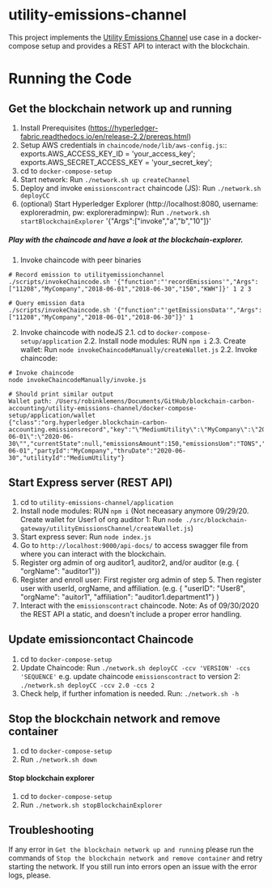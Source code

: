 # utility-emissions-channel

This project implements the [Utility Emissions Channel](https://wiki.hyperledger.org/display/CASIG/Utility+Emissions+Channel) use case in a docker-compose setup and provides a REST API to interact with the blockchain.

# Running the Code

## Get the blockchain network up and running

1. Install Prerequisites (https://hyperledger-fabric.readthedocs.io/en/release-2.2/prereqs.html)
2. Setup AWS credentials in `chaincode/node/lib/aws-config.js`::
   exports.AWS_ACCESS_KEY_ID = 'your_access_key';
   exports.AWS_SECRET_ACCESS_KEY = 'your_secret_key';
3. cd to `docker-compose-setup`
4. Start network: Run `./network.sh up createChannel`
5. Deploy and invoke `emissionscontract` chaincode (JS): Run `./network.sh deployCC`
6. (optional) Start Hyperledger Explorer (http://localhost:8080, username: exploreradmin, pw: exploreradminpw): Run `./network.sh startBlockchainExplorer`
   '{"Args":["invoke","a","b","10"]}'

##### Play with the chaincode and have a look at the blockchain-explorer.

1. Invoke chaincode with peer binaries

```shell
# Record emission to utilityemissionchannel
./scripts/invokeChaincode.sh '{"function":"'recordEmissions'","Args":["11208","MyCompany","2018-06-01","2018-06-30","150","KWH"]}' 1 2 3

# Query emission data
./scripts/invokeChaincode.sh '{"function":"'getEmissionsData'","Args":["11208","MyCompany","2018-06-01","2018-06-30"]}' 1
```

2. Invoke chaincode with nodeJS
   2.1. cd to `docker-compose-setup/application`
   2.2. Install node modules: RUN `npm i`
   2.3. Create wallet: Run `node invokeChaincodeManually/createWallet.js`
   2.2. Invoke chaincode:

```shell
# Invoke chaincode
node invokeChaincodeManually/invoke.js

# Should print similar output
Wallet path: /Users/robinklemens/Documents/GitHub/blockchain-carbon-accounting/utility-emissions-channel/docker-compose-setup/application/wallet
{"class":"org.hyperledger.blockchain-carbon-accounting.emissionsrecord","key":"\"MediumUtility\":\"MyCompany\":\"2020-06-01\":\"2020-06-30\"","currentState":null,"emissionsAmount":150,"emissionsUom":"TONS","fromDate":"2020-06-01","partyId":"MyCompany","thruDate":"2020-06-30","utilityId":"MediumUtility"}
```

## Start Express server (REST API)

1. cd to `utility-emissions-channel/application`
2. Install node modules: RUN `npm i`
   (Not neceasary anymore 09/29/20. Create wallet for User1 of org auditor 1: Run `node ./src/blockchain-gateway/utilityEmissionsChannel/createWallet.js`)
3. Start express sever: Run `node index.js`
4. Go to `http://localhost:9000/api-docs/` to access swagger file from where you can interact with the blockchain.
5. Register org admin of org auditor1, auditor2, and/or auditor (e.g. { "orgName": "auditor1"})
6. Register and enroll user: First register org admin of step 5. Then register user with userId, orgName, and affiliation. (e.g. { "userID": "User8", "orgName": "auitor1", "affiliation": "auditor1.department1"} )
7. Interact with the `emissionscontract` chaincode.
   Note: As of 09/30/2020 the REST API a static, and doesn't include a proper error handling.

## Update emissioncontact Chaincode

1. cd to `docker-compose-setup`
2. Update Chaincode:
   Run `./network.sh deployCC -ccv 'VERSION' -ccs 'SEQUENCE'`
   e.g. update chaincode `emissionscontract` to version 2: `./network.sh deployCC -ccv 2.0 -ccs 2`
3. Check help, if further infomation is needed. Run: `./network.sh -h`

## Stop the blockchain network and remove container

1. cd to `docker-compose-setup`
2. Run `./network.sh down`

#### Stop blockchain explorer

1. cd to `docker-compose-setup`
2. Run `./network.sh stopBlockchainExplorer`

## Troubleshooting

If any error in `Get the blockchain network up and running` please run the commands of `Stop the blockchain network and remove container` and retry starting the network. If you still run into errors open an issue with the error logs, please.
